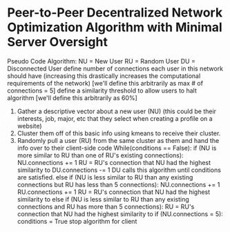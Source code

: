 # Peer-to-Peer Decentralized Network Optimization Algorithm with Minimal Server Oversight
Pseudo Code Algorithm:
NU = New User
RU = Random User
DU = Disconnected User
define number of connections each user in this network should have (increasing this drastically increases the computational requirements of the network) [we'll define this arbitrarily as max # of connections = 5]
define a similarity threshold to allow users to halt algorithm [we'll define this arbitrarily as 60%]
1. Gather a descriptive vector about a new user (NU) (this could be their interests, job, major, etc that they select when creating a profile on a website)
3. Cluster them off of this basic info using kmeans to receive their cluster.
4. Randomly pull a user (RU) from the same cluster as them and hand the info over to their client-side code
While(conditions == False):
  if (NU is more similar to RU than one of RU's existing connections):
    NU.connections += 1
    RU = RU's connection that NU had the highest similarity to
    DU.connections -= 1
    DU calls this algorithm until conditions are satisfied.
  else if (NU is less similar to RU than any existing connections but RU has less than 5 connections):
    NU.connections += 1
    RU.connections += 1
    RU = RU's connection that NU had the highest similarity to
  else if (NU is less similar to RU than any existing connections and RU has more than 5 connections):
    RU = RU's connection that NU had the highest similarity to
  if (NU.connections = 5):
    conditions = True
    stop algorithm for client


